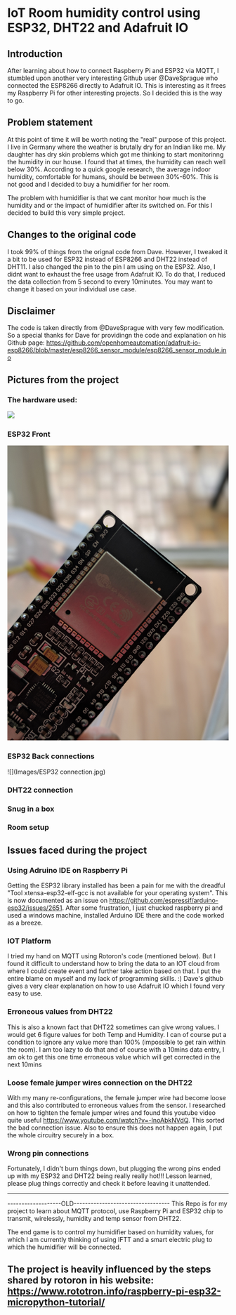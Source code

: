 # IoT Room humidity control using ESP32, DHT22 and Adafruit IO

## Introduction
After learning about how to connect Raspberry Pi and ESP32 via MQTT, I stumbled upon another very interesting Github user @DaveSprague who connected the ESP8266 directly to Adafruit IO. This is interesting as it frees my Raspberry Pi for other interesting projects. So I decided this is the way to go. 

## Problem statement
At this point of time it will be worth noting the "real" purpose of this project. I live in Germany where the weather is brutally dry for an Indian like me. My daughter has dry skin problems which got me thinking to start monitorinng the humidity in our house. I found that at times, the humidity can reach well below 30%. According to a quick google research, the average indoor humidity, comfortable for humans, should be between 30%-60%. This is not good and I decided to buy a humidifier for her room. 

The problem with humidifier is that we cant monitor how much is the humidity and or the impact of humidifier after its switched on. 
For this I decided to build this very simple project. 

## Changes to the original code
I took 99% of things from the orignal code from Dave. However, I tweaked it a bit to be used for ESP32 instead of ESP8266 and DHT22 instead of DHT11. I also changed the pin to the pin I am using on the ESP32. Also, I didnt want to exhaust the free usage from Adafruit IO. To do that, I reduced the data collection from 5 second to every 10minutes. You may want to change it based on your individual use case.

## Disclaimer
The code is taken directly from @DaveSprague with very few modification. So a special thanks for Dave for providingn the code and explanation on his Github page: 
https://github.com/openhomeautomation/adafruit-io-esp8266/blob/master/esp8266_sensor_module/esp8266_sensor_module.ino

## Pictures from the project
### The hardware used:
![](Images/Hardware_Requirements.jpg)

### ESP32 Front
![](Images/ESP32.jpg)

### ESP32 Back connections
![](Images/ESP32 connection.jpg)

### DHT22 connection

### Snug in a box

### Room setup


## Issues faced during the project
### Using Adruino IDE on Raspberry Pi
Getting the ESP32 library installed has been a pain for me with the dreadful "Tool xtensa-esp32-elf-gcc is not available for your operating system". This is now documented as an issue on https://github.com/espressif/arduino-esp32/issues/2651. After some frustration, I just chucked raspberry pi and used a windows machine, installed Arduino IDE there and the code worked as a breeze. 

### IOT Platform
I tried my hand on MQTT using Rotoron's code (mentioned below). But I found it difficult to understand how to bring the data to an IOT cloud from where I could create event and further take action based on that. I put the entire blame on myself and my lack of programming skills. :) Dave's github gives a very clear explanation on how to use Adafruit IO which I found very easy to use. 

### Erroneous values from DHT22
This is also a known fact that DHT22 sometimes can give wrong values. I would get 6 figure values for both Temp and Humidity. I can of course put a condition to ignore any value more than 100% (impossible to get rain within the room). I am too lazy to do that and of course with a 10mins data entry, I am ok to get this one time erroneous value which will get corrected in the next 10mins

### Loose female jumper wires connection on the DHT22
With my many re-configurations, the female jumper wire had become loose and this also contributed to erroneous values from the sensor. I researched on how to tighten the female jumper wires and found this youtube video quite useful https://www.youtube.com/watch?v=-InoAbkNVdQ. This sorted the bad connection issue. Also to ensure this does not happen again, I put the whole circuitry securely in a box. 

### Wrong pin connections
Fortunately, I didn't burn things down, but plugging the wrong pins ended up with my ESP32 and DHT22 being really really hot!!! Lesson learned, please plug things correctly and check it before leaving it unattended.  



--------------------------------------------------------
-------------------OLD----------------------------------
This Repo is for my project to learn about MQTT protocol, use Raspberry Pi and ESP32 chip to transmit, wirelessly, humidity and temp sensor from DHT22.

The end game is to control my humidifier based on humidity values, for which I am currently thinking of using IFTT and a smart electric plug to which the humidifier will be connected.

The project is heavily influenced by the steps shared by rotoron in his website: 
https://www.rototron.info/raspberry-pi-esp32-micropython-tutorial/ 
-------------------------------------------------------
